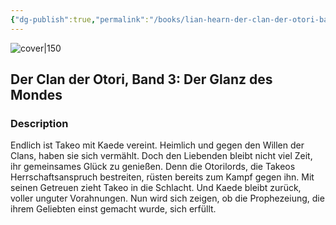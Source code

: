 ```yaml
---
{"dg-publish":true,"permalink":"/books/lian-hearn-der-clan-der-otori-band-3-der-glanz-des-mondes/","title":"\"Der Clan der Otori, Band 3: Der Glanz des Mondes\"","tags":["fiction"]}
---
```




![cover|150](http://books.google.com/books/content?id=pMd3AwAAQBAJ&printsec=frontcover&img=1&zoom=1&source=gbs_api)

## Der Clan der Otori, Band 3: Der Glanz des Mondes

### Description

Endlich ist Takeo mit Kaede vereint. Heimlich und gegen den Willen der Clans, haben sie sich vermählt. Doch den Liebenden bleibt nicht viel Zeit, ihr gemeinsames Glück zu genießen. Denn die Otorilords, die Takeos Herrschaftsanspruch bestreiten, rüsten bereits zum Kampf gegen ihn. Mit seinen Getreuen zieht Takeo in die Schlacht. Und Kaede bleibt zurück, voller unguter Vorahnungen. Nun wird sich zeigen, ob die Prophezeiung, die ihrem Geliebten einst gemacht wurde, sich erfüllt.
```